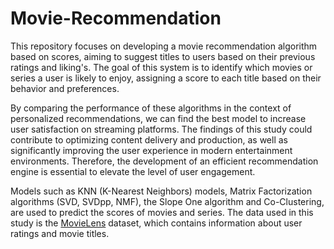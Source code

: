# Movie-Recommendation

This repository focuses on developing a movie recommendation algorithm based on scores, aiming to suggest titles to users based on their previous ratings and liking's. The goal of this system is to identify which movies or series a user is likely to enjoy, assigning a score to each title based on their behavior and preferences.

By comparing the performance of these algorithms in the context of personalized recommendations, we can find the best model to increase user satisfaction on streaming platforms. The findings of this study could contribute to optimizing content delivery and production, as well as significantly improving the user experience in modern entertainment environments. Therefore, the development of an efficient recommendation engine is essential to elevate the level of user engagement.

Models such as KNN (K-Nearest Neighbors) models, Matrix Factorization algorithms (SVD, SVDpp, NMF), the Slope One algorithm and Co-Clustering, are used to predict the scores of movies and series. The data used in this study is the [MovieLens](https://grouplens.org/datasets/movielens/20m/) dataset, which contains information about user ratings and movie titles.
